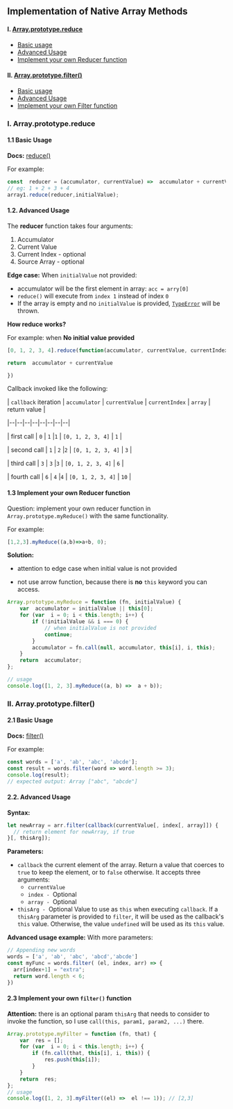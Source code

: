 ## Implementation of Native Array Methods

#### I. [Array.prototype.reduce](#question1)
- [Basic usage](#q1-1)
- [Advanced Usage ](#q1-2)
- [Implement your own Reducer function](#q1-3)

#### II. [Array.prototype.filter()](#question2)
- [Basic usage](#q2-1)
- [Advanced Usage ](#q2-2)
- [Implement your own Filter function](#q2-3)

<div  id="question1"  />

### I. Array.prototype.reduce

<div  id="q1-1"  />

#### 1.1 Basic Usage

**Docs:** [reduce()](https://developer.mozilla.org/en-US/docs/Web/JavaScript/Reference/Global_Objects/Array/Reduce)

For example:
```js
const  reducer = (accumulator, currentValue) =>  accumulator + currentValue;
// eg: 1 + 2 + 3 + 4
array1.reduce(reducer,initialValue);
```

<div  id="q1-2"  />

#### 1.2. Advanced Usage

The **reducer** function takes four arguments:
1. Accumulator
2. Current Value
3. Current Index - optional
4. Source Array - optional

**Edge case:**
When `initialValue` not provided:
- accumulator will be the first element in array: `acc = arry[0]`
-  `reduce()` will execute from `index 1` instead of index `0`
- If the array is empty and no `initialValue` is provided, [`TypeError`](https://developer.mozilla.org/en-US/docs/Web/JavaScript/Reference/Global_Objects/TypeError) will be thrown.

**How reduce works?**

For example: when **No initial value provided**
```js
[0, 1, 2, 3, 4].reduce(function(accumulator, currentValue, currentIndex, array) {

return  accumulator + currentValue

})

```

Callback invoked like the following:

| `callback` iteration | `accumulator` | `currentValue` | `currentIndex` | `array` | return value |

|--|--|--|--|--|--|--|--|

| first call | `0` | `1` |`1` | `[0, 1, 2, 3, 4]` | `1` |

| second call | `1` | `2` |`2` | `[0, 1, 2, 3, 4]` | `3` |

| third call | `3` | `3` |`3` | `[0, 1, 2, 3, 4]` | `6` |

| fourth call | `6` | `4` |`4` | `[0, 1, 2, 3, 4]` | `10` |
  

<div  id="q1-3"  />

#### 1.3 Implement your own Reducer function

Question: implement your own reducer function in `Array.prototype.myReduce()` with the same functionality.

For example:
```js
[1,2,3].myReduce((a,b)=>a+b, 0);
```
 
**Solution:**

- attention to edge case when initial value is not provided

- not use arrow function, because there is **no**  `this` keyword you can access.

```js
Array.prototype.myReduce = function (fn, initialValue) {
	var  accumulator = initialValue || this[0];
	for (var  i = 0; i < this.length; i++) {
		if (!initialValue && i === 0) {
			// when initialValue is not provided
			continue;
		}
		accumulator = fn.call(null, accumulator, this[i], i, this);
	}
	return  accumulator;
};

// usage
console.log([1, 2, 3].myReduce((a, b) =>  a + b));
```

<div  id="question2"  />

### II. Array.prototype.filter()

<div  id="q2-1"  />

#### 2.1 Basic Usage

**Docs:** [filter()](https://developer.mozilla.org/en-US/docs/Web/JavaScript/Reference/Global_Objects/Array/filter)

For example:
```js
const words = ['a', 'ab', 'abc', 'abcde'];
const result = words.filter(word => word.length >= 3);
console.log(result);
// expected output: Array ["abc", "abcde"]
```

<div  id="q2-2"  />

#### 2.2. Advanced Usage
**Syntax:**
```js
let newArray = arr.filter(callback(currentValue[, index[, array]]) {
  // return element for newArray, if true
}[, thisArg]);
```

**Parameters:**
- `callback`
	the current element of the array. Return a value that coerces to  `true`  to keep the element, or to  `false`  otherwise.
	It accepts three arguments:
	- `currentValue`
	- `index - `Optional
	- `array - `Optional
- `thisArg - `Optional
	Value to use as  `this`  when executing  `callback`. If a `thisArg` parameter is provided to `filter`, it will be used as the callback's `this` value. Otherwise, the value `undefined` will be used as its `this` value.


**Advanced usage example:**
With more parameters:
```js
// Appending new words
words = ['a', 'ab', 'abc', 'abcd','abcde']
const myFunc = words.filter( (el, index, arr) => {
  arr[index+1] = "extra";
  return word.length < 6;
})
```
 
<div  id="q2-3"  />

#### 2.3 Implement your own `filter()` function

**Attention:**  there is an optional param `thisArg` that needs to consider to invoke the function, so I use `call(this, param1, param2, ...)` there.

```js
Array.prototype.myFilter = function (fn, that) {
	var  res = [];
	for (var  i = 0; i < this.length; i++) {
		if (fn.call(that, this[i], i, this)) {
			res.push(this[i]);
		}
	}
	return  res;
};
// usage
console.log([1, 2, 3].myFilter((el) =>  el !== 1)); // [2,3]
```

